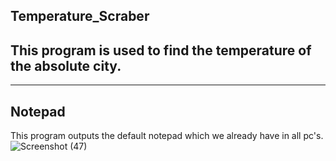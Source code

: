 ## Temperature_Scraber
This program is used to find the temperature of the absolute city.
---
---
## Notepad
This program outputs the default notepad which we already have in all pc's.
![Screenshot (47)](https://user-images.githubusercontent.com/74062509/103859558-41193700-50e0-11eb-9079-5a878355e294.png)
